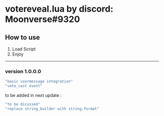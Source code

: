# votereveal.lua by discord: Moonverse#9320

## How to use
1. Load Script
2. Enjoy

---
### version 1.0.0.0
```lua
"basic usermessage integration"
"vote_cast event"
```

to be added in next update :
```lua
"to be dicussed"
"replace string_builder with string.format"
```